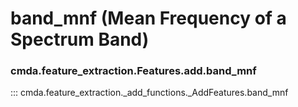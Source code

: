 # band_mnf (Mean Frequency of a Spectrum Band)

### cmda.feature_extraction.Features.add.band_mnf
::: cmda.feature_extraction._add_functions._AddFeatures.band_mnf